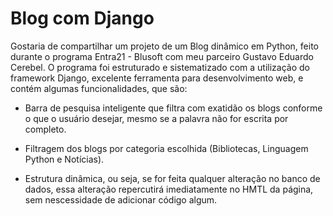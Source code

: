 # Blog com Django

Gostaria de compartilhar um projeto de um Blog dinâmico em Python, feito durante o programa Entra21 - Blusoft com meu parceiro Gustavo Eduardo Cerebel. O programa foi estruturado e sistematizado com a utilização do framework Django, excelente ferramenta para desenvolvimento web, e contém algumas funcionalidades, que são:

- Barra de pesquisa inteligente que filtra com exatidão os blogs conforme o que o usuário desejar, mesmo se a palavra não for escrita por completo.

- Filtragem dos blogs por categoria escolhida (Bibliotecas, Linguagem Python e Notícias).

- Estrutura dinâmica, ou seja, se for feita qualquer alteração no banco de dados, essa alteração repercutirá imediatamente no HMTL da página, sem nescessidade de adicionar código algum.
